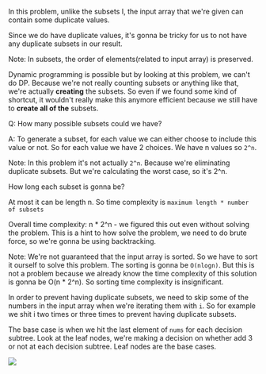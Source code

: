 In this problem, unlike the subsets I, the input array that we're given can contain some duplicate values.

Since we do have duplicate values, it's gonna be tricky for us to not have any duplicate subsets in our result.

Note: In subsets, the order of elements(related to input array) is preserved.

Dynamic programming is possible but by looking at this problem, we can't do DP. Because we're not really counting subsets or anything
like that, we're actually **creating** the subsets. So even if we found some kind of shortcut, it wouldn't really make this anymore efficient
because we still have to **create all of the** subsets.

Q: How many possible subsets could we have?

A: To generate a subset, for each value we can either choose to include this value or not. So for each value we have 2 choices.
We have n values so `2^n`.

Note: In this problem it's not actually `2^n`. Because we're eliminating duplicate subsets. But we're calculating the worst case, so it's 2^n.

How long each subset is gonna be?

At most it can be length n. So time complexity is `maximum length * number of subsets`

Overall time complexity: n * 2^n - we figured this out even without solving the problem. This is a hint to how solve the problem, we need
to do brute force, so we're gonna be using backtracking.

Note: We're not guaranteed that the input array is sorted. So we have to sort it ourself to solve this problem. The sorting is gonna be `O(nlogn)`.
But this is not a problem because we already know the time complexity of this solution is gonna be O(n * 2^n). So sorting time complexity is insignificant.

In order to prevent having duplicate subsets, we need to skip some of the numbers in the input array when we're iterating them with `i`. So for example
we shit i two times or three times to prevent having duplicate subsets.

The base case is when we hit the last element of `nums` for each decision subtree. Look at the leaf nodes, we're making a decision on whether add
3 or not at each decision subtree. Leaf nodes are the base cases.

![](../img/90-1.png)